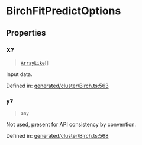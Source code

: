 # BirchFitPredictOptions

## Properties

### X?

> [`ArrayLike`](../types/ArrayLike.md)[]

Input data.

Defined in:  [generated/cluster/Birch.ts:563](https://github.com/transitive-bullshit/scikit-learn-ts/blob/122b3c0/packages/sklearn/src/generated/cluster/Birch.ts#L563)

### y?

> `any`

Not used, present for API consistency by convention.

Defined in:  [generated/cluster/Birch.ts:568](https://github.com/transitive-bullshit/scikit-learn-ts/blob/122b3c0/packages/sklearn/src/generated/cluster/Birch.ts#L568)
